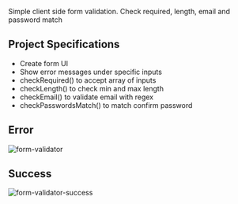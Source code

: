 
Simple client side form validation. Check required, length, email and password match

## Project Specifications

- Create form UI
- Show error messages under specific inputs
- checkRequired() to accept array of inputs
- checkLength() to check min and max length
- checkEmail() to validate email with regex
- checkPasswordsMatch() to match confirm password

## Error

![form-validator](https://user-images.githubusercontent.com/49324541/192125447-54382dc3-219d-4e4a-b9e5-80749b4d188c.png)

## Success

![form-validator-success](https://user-images.githubusercontent.com/49324541/192125461-6aebec6c-bfa9-4bb1-938f-3377639e2dac.png)


